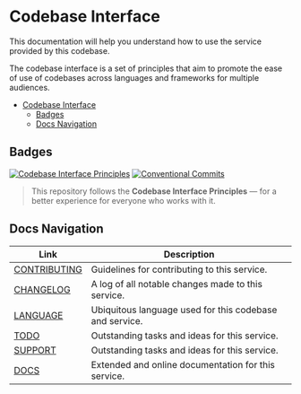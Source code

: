 # Codebase Interface

This documentation will help you understand how to use the service provided by this codebase.

The codebase interface is a set of principles that aim to promote the ease of use of codebases across languages and frameworks for multiple audiences.

- [Codebase Interface](#codebase-interface)
  - [Badges](#badges)
  - [Docs Navigation](#docs-navigation)

## Badges

[![Codebase Interface Principles](https://img.shields.io/badge/Codebase%20Interface-Principles-4b9ce2?style=flat-square&logo=semanticweb&logoColor=white)](https://codebaseinterface.org)
[![Conventional Commits](https://img.shields.io/badge/Conventional%20Commits-1.0.0-yellow.svg?style=flat-square)](https://conventionalcommits.org)

> This repository follows the **Codebase Interface Principles** — for a better experience for everyone who works with it.

## Docs Navigation

| Link | Description |
|-|-|
| [CONTRIBUTING](CONTRIBUTING.md) | Guidelines for contributing to this service. |
| [CHANGELOG](CHANGELOG.md) | A log of all notable changes made to this service. |
| [LANGUAGE](LANGUAGE.md) | Ubiquitous language used for this codebase and service. |
| [TODO](TODO.md) | Outstanding tasks and ideas for this service. |
| [SUPPORT](SUPPORT.md) | Outstanding tasks and ideas for this service. |
| [DOCS](docs/README.md) | Extended and online documentation for this service. |
